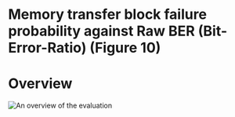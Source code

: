 # Memory transfer block failure probability against Raw BER (Bit-Error-Ratio) (Figure 10)

# Overview
![An overview of the evaluation](https://github.com/xyz123479/SC_23_Unity-ECC/blob/main/3_DUE_SDC_probability_Against_Raw_BER/Unity%20ECC_Bit%20error.png)
